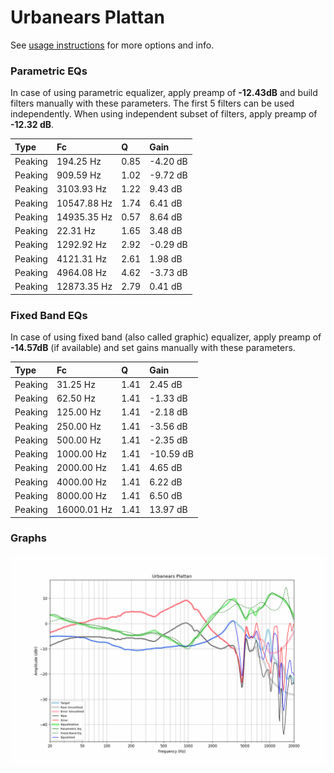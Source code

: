 # Urbanears Plattan
See [usage instructions](https://github.com/jaakkopasanen/AutoEq#usage) for more options and info.

### Parametric EQs
In case of using parametric equalizer, apply preamp of **-12.43dB** and build filters manually
with these parameters. The first 5 filters can be used independently.
When using independent subset of filters, apply preamp of **-12.32 dB**.

| Type    | Fc          |    Q | Gain     |
|:--------|:------------|:-----|:---------|
| Peaking | 194.25 Hz   | 0.85 | -4.20 dB |
| Peaking | 909.59 Hz   | 1.02 | -9.72 dB |
| Peaking | 3103.93 Hz  | 1.22 | 9.43 dB  |
| Peaking | 10547.88 Hz | 1.74 | 6.41 dB  |
| Peaking | 14935.35 Hz | 0.57 | 8.64 dB  |
| Peaking | 22.31 Hz    | 1.65 | 3.48 dB  |
| Peaking | 1292.92 Hz  | 2.92 | -0.29 dB |
| Peaking | 4121.31 Hz  | 2.61 | 1.98 dB  |
| Peaking | 4964.08 Hz  | 4.62 | -3.73 dB |
| Peaking | 12873.35 Hz | 2.79 | 0.41 dB  |

### Fixed Band EQs
In case of using fixed band (also called graphic) equalizer, apply preamp of **-14.57dB**
(if available) and set gains manually with these parameters.

| Type    | Fc          |    Q | Gain      |
|:--------|:------------|:-----|:----------|
| Peaking | 31.25 Hz    | 1.41 | 2.45 dB   |
| Peaking | 62.50 Hz    | 1.41 | -1.33 dB  |
| Peaking | 125.00 Hz   | 1.41 | -2.18 dB  |
| Peaking | 250.00 Hz   | 1.41 | -3.56 dB  |
| Peaking | 500.00 Hz   | 1.41 | -2.35 dB  |
| Peaking | 1000.00 Hz  | 1.41 | -10.59 dB |
| Peaking | 2000.00 Hz  | 1.41 | 4.65 dB   |
| Peaking | 4000.00 Hz  | 1.41 | 6.22 dB   |
| Peaking | 8000.00 Hz  | 1.41 | 6.50 dB   |
| Peaking | 16000.01 Hz | 1.41 | 13.97 dB  |

### Graphs
![](./Urbanears%20Plattan.png)